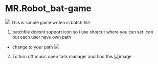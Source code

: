 # MR.Robot_bat-game
![](https://i.imgur.com/WEa19IL.png)
This is simple game writen in batch file
1. batchfile doesnt support icon so i use shorcut where you can set icon but each user have own path
- change to your path ![](https://i.imgur.com/j3a8ptW.png)
2. To turn off music open task manager and find this ![image](https://i.imgur.com/Tr5mRlR.png)
